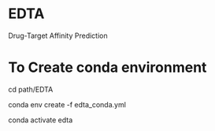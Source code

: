 # EDTA
Drug-Target Affinity Prediction

# To Create conda environment
cd path/EDTA

conda env create -f edta_conda.yml

conda activate edta

